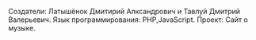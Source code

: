 Создатели: Латышёнок Дмитирий Алксандрович и Тавлуй Дмитрий Валерьевич.
Язык программирования: PHP,JavaScript.
Проект: Сайт о музыке.
